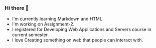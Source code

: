 ### Hi there 👋
- I'm currently learning Markdown and HTML.
- I'm working on Assignment-2.
- I registered for Developing Web Applications and Servers course in current semester.
- I love Creating something on web that people can interact with.
